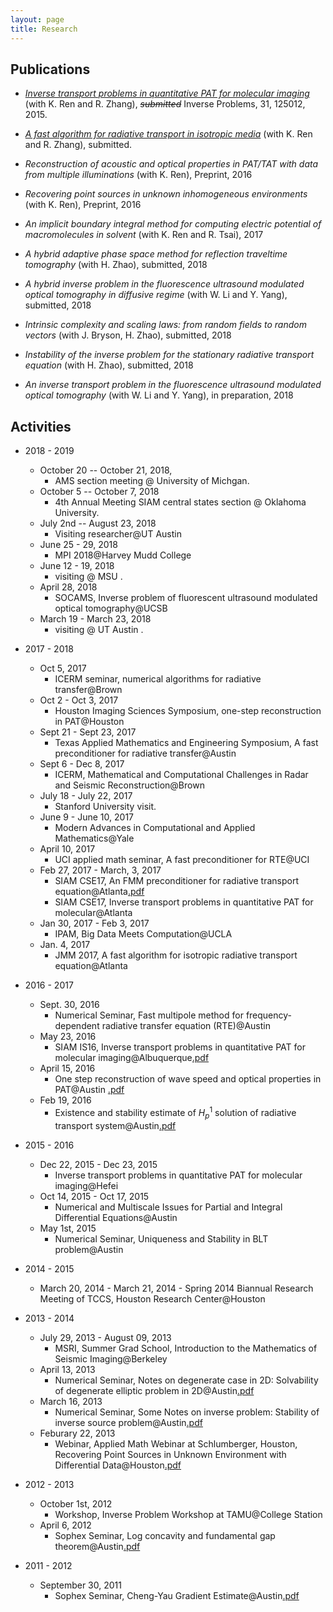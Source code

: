 ```yaml
---
layout: page
title: Research
---
```

## Publications

- *[Inverse transport problems in quantitative PAT for molecular imaging](http://arxiv.org/abs/1506.01460)* (with K. Ren and R. Zhang), <del>_submitted_</del>  Inverse Problems, 31, 125012, 2015.
- *[A fast algorithm for radiative transport in isotropic media](https://arxiv.org/abs/1610.00835)* (with K. Ren and R. Zhang), submitted.

- *Reconstruction of acoustic and optical properties in PAT/TAT with data from multiple illuminations* (with K. Ren), Preprint, 2016

- *Recovering point sources in unknown inhomogeneous environments* (with K. Ren), Preprint, 2016

- *An implicit boundary integral method for computing electric potential of macromolecules in solvent* (with K. Ren and R. Tsai), 2017

- *A hybrid adaptive phase space method for reflection traveltime tomography* (with H. Zhao), submitted, 2018

- *A hybrid inverse problem in the fluorescence ultrasound
modulated optical tomography in diffusive regime* (with W. Li and Y. Yang), submitted, 2018

- *Intrinsic complexity and scaling laws: from random fields to random vectors* (with J. Bryson, H. Zhao), submitted, 2018

- *Instability of the inverse problem for the stationary radiative transport equation* (with H. Zhao), submitted, 2018

- *An inverse transport problem in the fluorescence ultrasound modulated optical tomography* (with W. Li and Y. Yang), in preparation, 2018



## Activities
- 2018 - 2019
  - October 20 -- October 21, 2018,
      - AMS section meeting @ University of Michgan.
  - October 5 -- October 7, 2018
      - 4th Annual Meeting SIAM central states section @ Oklahoma University.
  - July 2nd -- August 23, 2018
      - Visiting researcher@UT Austin
  - June 25 - 29, 2018
      - MPI 2018@Harvey Mudd College
  - June 12 - 19, 2018
      - visiting @ MSU .
  - April 28, 2018
      - SOCAMS, Inverse problem of fluorescent ultrasound modulated optical tomography@UCSB
  - March 19 - March 23, 2018
      - visiting @ UT Austin .
- 2017 - 2018
  - Oct 5, 2017
      - ICERM seminar, numerical algorithms for radiative transfer@Brown
  - Oct 2 - Oct 3, 2017
      - Houston Imaging Sciences Symposium, one-step reconstruction in PAT@Houston
  - Sept 21 - Sept 23, 2017
      - Texas Applied Mathematics and Engineering Symposium, A fast preconditioner for radiative transfer@Austin
  - Sept 6 - Dec 8, 2017
      - ICERM, Mathematical and Computational Challenges in Radar and Seismic Reconstruction@Brown
  - July 18 - July 22, 2017
      - Stanford University visit.
  - June 9 - June 10, 2017
      - Modern Advances in Computational and Applied Mathematics@Yale
  - April 10, 2017
      - UCI applied math seminar, A fast preconditioner for RTE@UCI
  - Feb 27, 2017 - March, 3, 2017
      - SIAM CSE17, An FMM preconditioner for radiative transport equation@Atlanta[.pdf](/static/radfmm.pdf)
      - SIAM CSE17, Inverse transport problems in quantitative PAT for molecular@Atlanta
  - Jan 30, 2017 - Feb 3, 2017
      - IPAM, Big Data Meets Computation@UCLA
  - Jan. 4, 2017
      - JMM 2017, A fast algorithm for isotropic radiative transport equation@Atlanta
- 2016 - 2017
  - Sept. 30, 2016
      - Numerical Seminar, Fast multipole method for frequency-dependent radiative transfer equation (RTE)@Austin
  - May 23, 2016
      - SIAM IS16, Inverse transport problems in quantitative PAT for molecular imaging@Albuquerque[.pdf](/static/is16.pdf)
  - April 15, 2016
      - One step reconstruction of wave speed and optical properties in PAT@Austin [.pdf](/static/qpat_rec_both.pdf)
  - Feb 19, 2016
      - Existence and stability estimate of $H_p^1$ solution of radiative transport system@Austin[.pdf](/static/radiative_sys.pdf)
- 2015 - 2016
  - Dec 22, 2015 - Dec 23, 2015
      - Inverse transport problems in quantitative PAT for molecular imaging@Hefei
  - Oct 14, 2015 - Oct 17, 2015
      - Numerical and Multiscale Issues for Partial and Integral Differential Equations@Austin
  - May 1st, 2015
      - Numerical Seminar, Uniqueness and Stability in BLT problem@Austin
- 2014 - 2015
	- March 20, 2014 - March 21, 2014
		  - Spring 2014 Biannual Research Meeting of TCCS, Houston Research Center@Houston

- 2013 - 2014
	- July 29, 2013 - August 09, 2013
		- MSRI, Summer Grad School, Introduction to the Mathematics of Seismic Imaging@Berkeley
	- April 13, 2013
		- Numerical Seminar, Notes on degenerate case in 2D: Solvability of degenerate elliptic problem in 2D@Austin[.pdf](/static/degenerate2D.pdf)
	- March 16, 2013
		- Numerical Seminar, Some Notes on inverse problem: Stability of inverse source problem@Austin[.pdf](/static/IP_Point_Source.pdf)
	- Feburary 22, 2013
		- Webinar, Applied Math Webinar at Schlumberger, Houston, Recovering Point Sources in Unknown Environment with Differential Data@Houston[.pdf](/static/Recover_Point_Source_From_Unknown_Environment.pdf)

- 2012 - 2013
	- October 1st, 2012
		- Workshop, Inverse Problem Workshop at TAMU@College Station
	- April 6, 2012
		- Sophex Seminar, Log concavity and fundamental gap theorem@Austin[.pdf](/static/Sophex_Ben_Andrews.pdf)

- 2011 - 2012
	- September 30, 2011
		- Sophex Seminar, Cheng-Yau Gradient Estimate@Austin[.pdf](/static/Sophex_Cheng_Yau.pdf)
